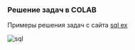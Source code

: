 ### Решение задач в COLAB
Примеры решения задач с сайта  [sql ex](https://sql-ex.ru/?Lang)

![sql](https://user-images.githubusercontent.com/119577732/220598579-41c4dc0f-898a-4726-8a64-f3911b4488f9.jpg)
